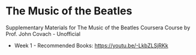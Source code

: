 # The Music of the Beatles
Supplementary Materials for The Music of the Beatles Coursera Course by Prof. John Covach - Unofficial 

-  Week 1 - Recommended Books: https://youtu.be/-LkbZLSjRKk
